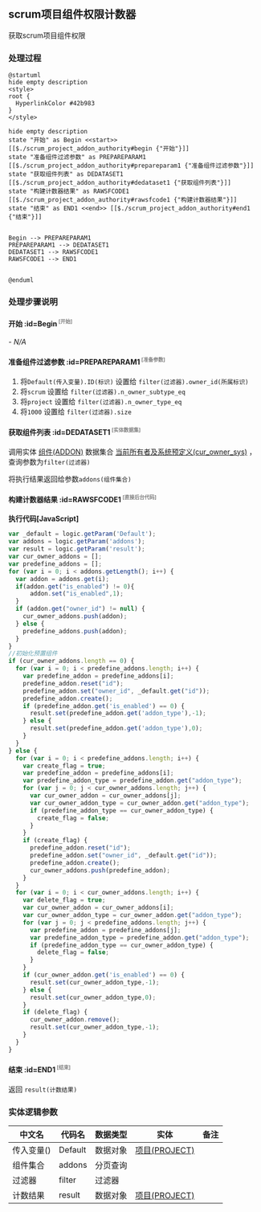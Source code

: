 ## scrum项目组件权限计数器 <!-- {docsify-ignore-all} -->

   获取scrum项目组件权限

### 处理过程

```plantuml
@startuml
hide empty description
<style>
root {
  HyperlinkColor #42b983
}
</style>

hide empty description
state "开始" as Begin <<start>> [[$./scrum_project_addon_authority#begin {"开始"}]]
state "准备组件过滤参数" as PREPAREPARAM1  [[$./scrum_project_addon_authority#prepareparam1 {"准备组件过滤参数"}]]
state "获取组件列表" as DEDATASET1  [[$./scrum_project_addon_authority#dedataset1 {"获取组件列表"}]]
state "构建计数器结果" as RAWSFCODE1  [[$./scrum_project_addon_authority#rawsfcode1 {"构建计数器结果"}]]
state "结束" as END1 <<end>> [[$./scrum_project_addon_authority#end1 {"结束"}]]


Begin --> PREPAREPARAM1
PREPAREPARAM1 --> DEDATASET1
DEDATASET1 --> RAWSFCODE1
RAWSFCODE1 --> END1


@enduml
```


### 处理步骤说明

#### 开始 :id=Begin<sup class="footnote-symbol"> <font color=gray size=1>[开始]</font></sup>



*- N/A*
#### 准备组件过滤参数 :id=PREPAREPARAM1<sup class="footnote-symbol"> <font color=gray size=1>[准备参数]</font></sup>



1. 将`Default(传入变量).ID(标识)` 设置给  `filter(过滤器).owner_id(所属标识)`
2. 将`scrum` 设置给  `filter(过滤器).n_owner_subtype_eq`
3. 将`project` 设置给  `filter(过滤器).n_owner_type_eq`
4. 将`1000` 设置给  `filter(过滤器).size`

#### 获取组件列表 :id=DEDATASET1<sup class="footnote-symbol"> <font color=gray size=1>[实体数据集]</font></sup>



调用实体 [组件(ADDON)](module/Base/addon.md) 数据集合 [当前所有者及系统预定义(cur_owner_sys)](module/Base/addon#数据集合) ，查询参数为`filter(过滤器)`

将执行结果返回给参数`addons(组件集合)`

#### 构建计数器结果 :id=RAWSFCODE1<sup class="footnote-symbol"> <font color=gray size=1>[直接后台代码]</font></sup>



<p class="panel-title"><b>执行代码[JavaScript]</b></p>

```javascript
var _default = logic.getParam('Default');
var addons = logic.getParam('addons');
var result = logic.getParam('result');
var cur_owner_addons = [];
var predefine_addons = [];
for (var i = 0; i < addons.getLength(); i++) {
  var addon = addons.get(i);
  if(addon.get("is_enabled") != 0){
      addon.set("is_enabled",1);
  }
  if (addon.get("owner_id") != null) {
    cur_owner_addons.push(addon);
  } else {
    predefine_addons.push(addon);
  }
}
//初始化预置组件
if (cur_owner_addons.length == 0) {
  for (var i = 0; i < predefine_addons.length; i++) {
    var predefine_addon = predefine_addons[i];
    predefine_addon.reset("id");
    predefine_addon.set("owner_id", _default.get("id"));
    predefine_addon.create();
    if (predefine_addon.get('is_enabled') == 0) {
      result.set(predefine_addon.get('addon_type'),-1);
    } else {
      result.set(predefine_addon.get('addon_type'),0);
    }
  }
} else {
  for (var i = 0; i < predefine_addons.length; i++) {
    var create_flag = true;
    var predefine_addon = predefine_addons[i];
    var predefine_addon_type = predefine_addon.get("addon_type");
    for (var j = 0; j < cur_owner_addons.length; j++) {
      var cur_owner_addon = cur_owner_addons[j];
      var cur_owner_addon_type = cur_owner_addon.get("addon_type");
      if (predefine_addon_type == cur_owner_addon_type) {
        create_flag = false;
      }
    }
    if (create_flag) {
      predefine_addon.reset("id");
      predefine_addon.set("owner_id", _default.get("id"));
      predefine_addon.create();
      cur_owner_addons.push(predefine_addon);
    }
  }
  for (var i = 0; i < cur_owner_addons.length; i++) {
    var delete_flag = true;
    var cur_owner_addon = cur_owner_addons[i];
    var cur_owner_addon_type = cur_owner_addon.get("addon_type");
    for (var j = 0; j < predefine_addons.length; j++) {
      var predefine_addon = predefine_addons[j];
      var predefine_addon_type = predefine_addon.get("addon_type");
      if (predefine_addon_type == cur_owner_addon_type) {
        delete_flag = false;
      }
    }
    if (cur_owner_addon.get('is_enabled') == 0) {
      result.set(cur_owner_addon_type,-1);
    } else {
      result.set(cur_owner_addon_type,0);
    }
    if (delete_flag) {
      cur_owner_addon.remove();
      result.set(cur_owner_addon_type,-1);
    }
  }
}
```

#### 结束 :id=END1<sup class="footnote-symbol"> <font color=gray size=1>[结束]</font></sup>



返回 `result(计数结果)`



### 实体逻辑参数

|    中文名   |    代码名    |  数据类型    |  实体   |备注 |
| --------| --------| -------- | -------- | --------   |
|传入变量(<i class="fa fa-check"/></i>)|Default|数据对象|[项目(PROJECT)](module/ProjMgmt/project.md)||
|组件集合|addons|分页查询|||
|过滤器|filter|过滤器|||
|计数结果|result|数据对象|[项目(PROJECT)](module/ProjMgmt/project.md)||
